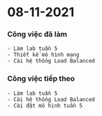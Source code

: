 # 08-11-2021

### Công việc đã làm

```
- Làm lab tuần 5
- Thiết kế mô hình mạng
- Cài hệ thống Load Balanced
```

### Công việc tiếp theo

```
- Làm lab tuần 5
- Cài hệ thống Load Balanced
- Cài đặt mô hình tuần 5
```
